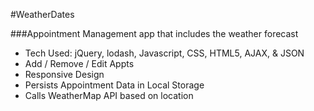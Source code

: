 #WeatherDates

###Appointment Management app that includes the weather forecast

- Tech Used: jQuery, lodash, Javascript, CSS, HTML5, AJAX, & JSON
- Add / Remove / Edit Appts
- Responsive Design
- Persists Appointment Data in Local Storage
- Calls WeatherMap API based on location
